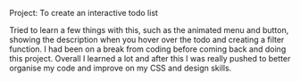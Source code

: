 Project:
    To create an interactive todo list

Tried to learn a few things with this, such as the animated menu and button,
showing the description when you hover over the todo and creating a filter function. I had been on a break from coding before coming back and doing this project. Overall I learned a lot and after this I was really pushed to better organise my code and improve on my CSS and design skills.

